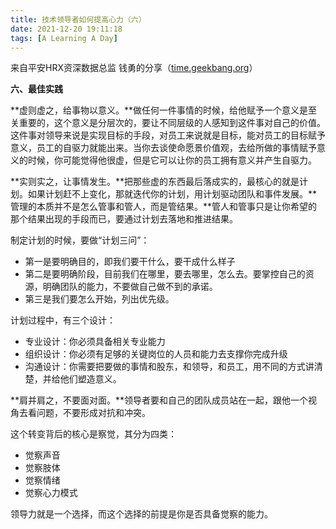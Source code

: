 ```yaml
---
title: 技术领导者如何提高心力（六）
date: 2021-12-20 19:11:18
tags: [A Learning A Day]
---
```


来自平安HRX资深数据总监 钱勇的分享（[time.geekbang.org](https://time.geekbang.org/column/article/376689?source=app_share)）

<!--more-->

**六、最佳实践**

**虚则虚之，给事物以意义。**做任何一件事情的时候，给他赋予一个意义是至关重要的，这个意义是分层次的，要让不同层级的人感知到这件事对自己的价值。这件事对领导来说是实现目标的手段，对员工来说就是目标，能对员工的目标赋予意义，员工的自驱力就能出来。当你去谈使命愿景价值观，去给所做的事情赋予意义的时候，你可能觉得他很虚，但是它可以让你的员工拥有意义并产生自驱力。



**实则实之，让事情发生。**把那些虚的东西最后落成实的，最核心的就是计划。如果计划赶不上变化，那就迭代你的计划，用计划驱动团队和事件发展。**管理的本质并不是怎么管事和管人，而是管结果。**管人和管事只是让你希望的那个结果出现的手段而已，要通过计划去落地和推进结果。



制定计划的时候，要做“计划三问”：

- 第一是要明确目的，即我们要干什么，要干成什么样子
- 第二是要明确阶段，目前我们在哪里，要去哪里，怎么去。要掌控自己的资源，明确团队的能力，不要做自己做不到的承诺。
- 第三是我们要怎么开始，列出优先级。



计划过程中，有三个设计：

- 专业设计：你必须具备相关专业能力
- 组织设计：你必须有足够的关键岗位的人员和能力去支撑你完成升级
- 沟通设计：你需要把要做的事情和股东，和领导，和员工，用不同的方式讲清楚，并给他们塑造意义。



**肩并肩之，不要面对面。**领导者要和自己的团队成员站在一起，跟他一个视角去看问题，不要形成对抗和冲突。

这个转变背后的核心是察觉，其分为四类：

- 觉察声音
- 觉察肢体
- 觉察情绪
- 觉察心力模式



领导力就是一个选择，而这个选择的前提是你是否具备觉察的能力。
